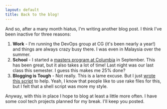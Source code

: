 ```yaml
---
layout: default
title: Back to the blog!
---
```


And so, after a many month hiatus, I'm writing another blog post. I think I've been inactive for three reasons:

1. **Work** - I'm running the DevOps group at CG (it's been nearly a year!) and things are always crazy busy there. I was even in Malaysia over the summer.
2. **School** - I started a [masters program at Columbia](http://ce.columbia.edu/Technology-Management) in September. This has been great, but it also takes a lot of time! Last night was our last class this semester. I guess this makes me 25% done?
3. **Blogging is Tough** - Not really. This is a lame excuse. But I just [wrote this script](https://gist.github.com/1479501) to help. Yeah, I know that people like to use rake files for this, but I felt that a shell script was more my style. 

Anyway, with this in place I hope to blog at least a little more often. I have some cool tech projects planned for my break. I'll keep you posted.


